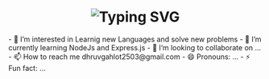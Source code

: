 <div align="center">
    <h1>
        <img src="[https://readme-typing-svg.herokuapp.com?font=Jetbrains+mono&size=40&duration=3000&color=33FF33&center=true&vCenter=true&width=435&lines=Hey..+I'm+Dhruv Gahlot;This+is..;..my+Github..;](https://readme-typing-svg.herokuapp.com/?font=Jetbrains+mono&size=40&duration=3000&color=33FF33&center=true&vCenter=true&width=435&lines=%20%20%20Hey..+I%27m+Dhruv%20Gahlot;This+is..;..my+Github..;)" alt="Typing SVG"/>
    </h1>
</div>
- 👀 I’m interested in Learnig new Languages and solve new problems
- 🌱 I’m currently learning NodeJs and Express.js
- 💞️ I’m looking to collaborate on ...
- 📫 How to reach me dhruvgahlot2503@gmail.com
- 😄 Pronouns: ...
- ⚡ Fun fact: ...

<!---
Dhruv250303/Dhruv250303 is a ✨ special ✨ repository because its `README.md` (this file) appears on your GitHub profile.
You can click the Preview link to take a look at your changes.
--->
